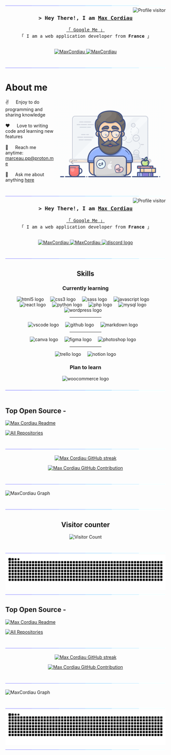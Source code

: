<!--
<h2 align="center">
  Welcome i am MaxCordiau!
  <img src="https://media.giphy.com/media/hvRJCLFzcasrR4ia7z/giphy.gif" width="28">
</h2>
-->

<!--
<p align="center">
  <a href="https://github.com/MaxCordiau"><img src="https://readme-typing-svg.herokuapp.com/?lines=Self%20Taught%20Programmer;Front%20End%20Developer;1.5%2B%20years%20of%20coding%20experience;Always%20learning%20new%20things&center=true&width=380&height=45"></a>
</p>

 -->
<br />
<img alt="gifBar" src="/assets/horizontal-divider-gradient.gif"> 
<br />

<a href="https://komarev.com/ghpvc/?username=MaxCordiau">
  <img align="right" src="https://komarev.com/ghpvc/?username=MaxCordiau&label=Visitors&color=0e75b6&style=flat" alt="Profile visitor" />
</a>


<!-- [![wakatime](https://wakatime.com/badge/user/018e5728-2c71-4438-bbfb-50980de6bf53.svg)](https://wakatime.com/@018e5728-2c71-4438-bbfb-50980de6bf53) -->

<!-- Intro  -->
<h3 align="center">
        <samp>&gt; Hey There!, I am
                <b><a target="_blank" href="https://MaxCordiau.com">Max Cordiau</a></b>
        </samp>
</h3>


<p align="center"> 
  <samp>
    <a href="https://www.google.com/search?q=Max+Cordiau">「 Google Me 」</a>
    <br>
    「 I am a web application developer from <b>France</b> 」
    <br>
    <br>
  </samp>
</p>

<p align="center">
 <a href="https://MaxCordiau.com" target="blank">
  <img src="https://img.shields.io/badge/Website-DC143C?style=for-the-badge&logo=medium&logoColor=white" alt="MaxCordiau" />
 </a>
 <a href="https://www.linkedin.com/in/marceau-p-p-471328274/" target="_blank">
  <img src="https://img.shields.io/badge/LinkedIn-0077B5?style=for-the-badge&logo=linkedin&logoColor=white" alt="MaxCordiau"/>
 </a>
 <!-- <a href="https://dev.to/MaxCordiau" target="_blank">
  <img src="https://img.shields.io/badge/dev.to-0A0A0A?style=for-the-badge&logo=dev.to&logoColor=white" alt="MaxCordiau" />
 </a> -->
 <!-- <a href="https://twitter.com/MaxCordiau" target="_blank">
  <img src="https://img.shields.io/badge/Twitter-1DA1F2?style=for-the-badge&logo=twitter&logoColor=white" />
 </a> -->
 <!-- <a href="https://instagram.com/MaxCordiau" target="_blank">
  <img src="https://img.shields.io/badge/Instagram-fe4164?style=for-the-badge&logo=instagram&logoColor=white" alt="MaxCordiau" />
 </a>  -->
 <!-- <a href="https://facebook.com/MaxCordiau" target="_blank">
  <img src="https://img.shields.io/badge/Facebook-20BEFF?&style=for-the-badge&logo=facebook&logoColor=white" alt="MaxCordiau"  />
  </a>  -->
</p>
<br />
<img alt="gifBar" src="/assets/horizontal-divider-gradient.gif"> 
<br />

<!-- About Section -->
 # About me
 
<p>
 <img align="right" width="350" src="/assets/programmer.gif" alt="Coding gif" />
  
 ✌️ &emsp; Enjoy to do programming and sharing knowledge <br/><br/>
 ❤️ &emsp; Love to writing code and learning new features<br/><br/>
 📧 &emsp; Reach me anytime: marceau.pp@proton.me<br/><br/>
 💬 &emsp; Ask me about anything [here](https://github.com/MaxCordiau/MaxCordiau/issues)

</p>

<!--
<h2 align="center">
  Welcome i am MaxCordiau!
  <img src="https://media.giphy.com/media/hvRJCLFzcasrR4ia7z/giphy.gif" width="28">
</h2>
-->

<!--
<p align="center">
  <a href="https://github.com/MaxCordiau"><img src="https://readme-typing-svg.herokuapp.com/?lines=Self%20Taught%20Programmer;Front%20End%20Developer;1.5%2B%20years%20of%20coding%20experience;Always%20learning%20new%20things&center=true&width=380&height=45"></a>
</p>

 -->
<br />
<img alt="gifBar" src="/assets/horizontal-divider-gradient.gif"> 
<br />

<a href="https://komarev.com/ghpvc/?username=MaxCordiau">
  <img align="right" src="https://komarev.com/ghpvc/?username=MaxCordiau&label=Visitors&color=0e75b6&style=flat" alt="Profile visitor" />
</a>


<!-- [![wakatime](https://wakatime.com/badge/user/018e5728-2c71-4438-bbfb-50980de6bf53.svg)](https://wakatime.com/@018e5728-2c71-4438-bbfb-50980de6bf53) -->

<!-- Intro  -->
<h3 align="center">
        <samp>&gt; Hey There!, I am
                <b><a target="_blank" href="https://MaxCordiau.com">Max Cordiau</a></b>
        </samp>
</h3>


<p align="center"> 
  <samp>
    <a href="https://www.google.com/search?q=Max+Cordiau">「 Google Me 」</a>
    <br>
    「 I am a web application developer from <b>France</b> 」
    <br>
    <br>
  </samp>
</p>

<p align="center">
 <a href="https://MaxCordiau.com" target="blank">
  <img src="https://img.shields.io/badge/Website-DC143C?style=for-the-badge&logo=medium&logoColor=white" alt="MaxCordiau" />
 </a>
 <a href="https://www.linkedin.com/in/marceau-p-p-471328274/" target="_blank">
  <img src="https://img.shields.io/badge/LinkedIn-0077B5?style=for-the-badge&logo=linkedin&logoColor=white" alt="MaxCordiau"/>
 </a>
  <a href="max_cordiau" target="_blank">
    <img src="https://img.shields.io/static/v1?message=Discord&logo=discord&label=&color=7289DA&logoColor=white&labelColor=&style=for-the-badge" height="35" alt="discord logo"  />
  </a>
</div>
 <!-- <a href="https://dev.to/MaxCordiau" target="_blank">
  <img src="https://img.shields.io/badge/dev.to-0A0A0A?style=for-the-badge&logo=dev.to&logoColor=white" alt="MaxCordiau" />
 </a> -->
 <!-- <a href="https://twitter.com/MaxCordiau" target="_blank">
  <img src="https://img.shields.io/badge/Twitter-1DA1F2?style=for-the-badge&logo=twitter&logoColor=white" />
 </a> -->
 <!-- <a href="https://instagram.com/MaxCordiau" target="_blank">
  <img src="https://img.shields.io/badge/Instagram-fe4164?style=for-the-badge&logo=instagram&logoColor=white" alt="MaxCordiau" />
 </a>  -->
 <!-- <a href="https://facebook.com/MaxCordiau" target="_blank">
  <img src="https://img.shields.io/badge/Facebook-20BEFF?&style=for-the-badge&logo=facebook&logoColor=white" alt="MaxCordiau"  />
  </a>  -->
</p>
<br />
<img alt="gifBar" src="/assets/horizontal-divider-gradient.gif"> 

<!-- 
## Use To Code

<!-- ![Javascript](https://img.shields.io/badge/Javascript-F0DB4F?style=for-the-badge&labelColor=black&logo=javascript&logoColor=F0DB4F)
![React](https://img.shields.io/badge/-React-61DBFB?style=for-the-badge&labelColor=black&logo=react&logoColor=61DBFB)
![React Native](https://img.shields.io/badge/React_Native-20232A?style=for-the-badge&logo=react&logoColor=61DAFB)
![Nodejs](https://img.shields.io/badge/Nodejs-3C873A?style=for-the-badge&labelColor=black&logo=node.js&logoColor=3C873A)
![Express.js](https://img.shields.io/badge/Express.js-000000?style=for-the-badge&logo=express&logoColor=white)
![HTML](https://img.shields.io/badge/HTML5-E34F26?style=for-the-badge&logo=html5&logoColor=white)
![CSS3](https://img.shields.io/badge/CSS3-1572B6?style=for-the-badge&logo=css3&logoColor=white)
![VSCode](https://img.shields.io/badge/Visual_Studio-0078d7?style=for-the-badge&logo=visual%20studio&logoColor=white)
![Git](https://img.shields.io/badge/Git-F05032?style=for-the-badge&logo=git&logoColor=white) --> 
<h2 align="center"> Skills </h2>

<div align="center">
  <h3>Currently learning</h3>
  <img src="https://cdn.jsdelivr.net/gh/devicons/devicon/icons/html5/html5-original.svg" height="50" alt="html5 logo"  /> <img width="12" /> <img src="https://cdn.jsdelivr.net/gh/devicons/devicon/icons/css3/css3-original.svg" height="50" alt="css3 logo"  /> <img width="12" /> <img src="https://cdn.jsdelivr.net/gh/devicons/devicon/icons/sass/sass-original.svg" height="50" alt="sass logo"  /> <img width="12" /> <img src="https://cdn.jsdelivr.net/gh/devicons/devicon/icons/javascript/javascript-original.svg" height="50" alt="javascript logo"  /> <img width="12" /> <img src="https://cdn.jsdelivr.net/gh/devicons/devicon/icons/react/react-original.svg" height="50" alt="react logo"  /> <img width="12" /> <img src="https://cdn.jsdelivr.net/gh/devicons/devicon/icons/python/python-original.svg" height="50" alt="python logo"  /> <img width="12" /> <img src="https://cdn.jsdelivr.net/gh/devicons/devicon/icons/php/php-original.svg" height="50" alt="php logo"  /> <img width="12" /> <img src="https://cdn.jsdelivr.net/gh/devicons/devicon/icons/mysql/mysql-original.svg" height="50" alt="mysql logo"  /> <img width="12" /> <img src="https://cdn.jsdelivr.net/gh/devicons/devicon/icons/wordpress/wordpress-original.svg" height="50" alt="wordpress logo"  />  <img width="12" />
  <hr width="100">
  <img src="https://cdn.jsdelivr.net/gh/devicons/devicon/icons/vscode/vscode-original.svg" height="50" alt="vscode logo"  /> <img width="12" /> <img src="https://cdn.jsdelivr.net/gh/devicons/devicon/icons/github/github-original.svg" height="50" alt="github logo"  /> <img width="12" /> <img src="https://cdn.jsdelivr.net/gh/devicons/devicon/icons/markdown/markdown-original.svg" height="50" alt="markdown logo"  /> <img width="12" /> 
  <hr width="100">
  <img src="https://cdn.jsdelivr.net/gh/devicons/devicon/icons/canva/canva-original.svg" height="50" alt="canva logo"  /> <img width="12" /> <img src="https://cdn.jsdelivr.net/gh/devicons/devicon/icons/figma/figma-original.svg" height="50" alt="figma logo"  /> <img width="12" /> <img src="https://cdn.jsdelivr.net/gh/devicons/devicon/icons/photoshop/photoshop-plain.svg" height="50" alt="photoshop logo"  /> <img width="12" /> 
  <hr width="100">
  <img src="https://cdn.jsdelivr.net/gh/devicons/devicon/icons/trello/trello-plain.svg" height="50" alt="trello logo"  /> <img width="12" /> <img src="https://cdn.icon-icons.com/icons2/2389/PNG/512/notion_logo_icon_145025.png" height="50" alt="notion logo"  /> 
</div>

<div align="center">
<h3>Plan to learn</h3>
 <img src="https://cdn.jsdelivr.net/gh/devicons/devicon/icons/woocommerce/woocommerce-original.svg" height="50" alt="woocommerce logo"  />
</div>

<br/>
<img alt="gifBar" src="/assets/horizontal-divider-gradient.gif"> 
<br/>
<br/>

## Top Open Source -
[![Max Cordiau Readme](https://github-readme-stats.vercel.app/api/pin/?username=MaxCordiau&repo=MaxCordiau&border_color=7F3FBF&bg_color=0D1117&title_color=C9D1D9&text_color=8B949E&icon_color=7F3FBF)](https://github.com/MaxCordiau/MaxCordiau)

<p align="left">
  <a href="https://github.com/MaxCordiau?tab=repositories" target="_blank"><img alt="All Repositories" title="All Repositories" src="https://img.shields.io/badge/-All%20Repos-2962FF?style=for-the-badge&logo=koding&logoColor=white"/></a>
</p>

<br/>
<img alt="gifBar" src="/assets/horizontal-divider-gradient.gif"> 
<br/>

<p align="center">
  <a href="https://github.com/MaxCordiau">
    <img src="https://github-readme-streak-stats.herokuapp.com/?user=MaxCordiau&theme=radical&border=7F3FBF&background=0D1117" alt="Max Cordiau GitHub streak"/>
  </a>
</p>

<p align="center">
  <a href="https://github.com/MaxCordiau">
    <img src="https://github-profile-summary-cards.vercel.app/api/cards/profile-details?username=MaxCordiau&theme=radical" alt="Max Cordiau GitHub Contribution"/>
  </a>
</p>

<br/>
<img alt="gifBar" src="/assets/horizontal-divider-gradient.gif"> 
<br/>

![MaxCordiau Graph](https://github-readme-activity-graph.vercel.app/graph?username=MaxCordiau&custom_title=Max%20Cordiau%20GitHub%20Activity%20Graph&bg_color=0D1117&color=7F3FBF&line=7F3FBF&point=7F3FBF&area_color=FFFFFF&title_color=FFFFFF&area=true)

<br/>
<img alt="gifBar" src="/assets/horizontal-divider-gradient.gif"> 
<br/>

<h2 align="center">Visitor counter</h2>

<div align="center">
  
  ![Visitor Count](https://profile-counter.glitch.me/{LaureZammit}/count.svg)

</div>

<br/>
<img alt="gifBar" src="/assets/horizontal-divider-gradient.gif"> 
<br/>

<img src="https://raw.githubusercontent.com/Deri-Kurniawan/Deri-Kurniawan/output/github-snake.svg" alt="Commit Snake History SVG" style="max-width: 100%;">

<br/>
<img alt="gifBar" src="/assets/horizontal-divider-gradient.gif"> 
<br/>


## Top Open Source -
[![Max Cordiau Readme](https://github-readme-stats.vercel.app/api/pin/?username=MaxCordiau&repo=MaxCordiau&border_color=7F3FBF&bg_color=0D1117&title_color=C9D1D9&text_color=8B949E&icon_color=7F3FBF)](https://github.com/MaxCordiau/MaxCordiau)

<p align="left">
  <a href="https://github.com/MaxCordiau?tab=repositories" target="_blank"><img alt="All Repositories" title="All Repositories" src="https://img.shields.io/badge/-All%20Repos-2962FF?style=for-the-badge&logo=koding&logoColor=white"/></a>
</p>

<br/>
<img alt="gifBar" src="/assets/horizontal-divider-gradient.gif"> 
<br/>

<p align="center">
  <a href="https://github.com/MaxCordiau">
    <img src="https://github-readme-streak-stats.herokuapp.com/?user=MaxCordiau&theme=radical&border=7F3FBF&background=0D1117" alt="Max Cordiau GitHub streak"/>
  </a>
</p>

<p align="center">
  <a href="https://github.com/MaxCordiau">
    <img src="https://github-profile-summary-cards.vercel.app/api/cards/profile-details?username=MaxCordiau&theme=radical" alt="Max Cordiau GitHub Contribution"/>
  </a>
</p>

<br/>
<img alt="gifBar" src="/assets/horizontal-divider-gradient.gif"> 
<br/>

![MaxCordiau Graph](https://github-readme-activity-graph.vercel.app/graph?username=MaxCordiau&custom_title=Max%20Cordiau%20GitHub%20Activity%20Graph&bg_color=0D1117&color=7F3FBF&line=7F3FBF&point=7F3FBF&area_color=FFFFFF&title_color=FFFFFF&area=true)
 
<br/>
<img alt="gifBar" src="/assets/horizontal-divider-gradient.gif"> 
<br/>

<img src="https://raw.githubusercontent.com/Deri-Kurniawan/Deri-Kurniawan/output/github-snake.svg" alt="Commit Snake History SVG" style="max-width: 100%;">

<br/>
<img alt="gifBar" src="/assets/horizontal-divider-gradient.gif"> 
<br/>
